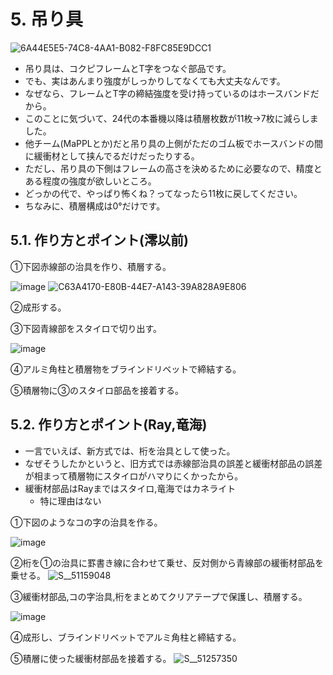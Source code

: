 # 5. 吊り具
![6A44E5E5-74C8-4AA1-B082-F8FC85E9DCC1](https://github.com/user-attachments/assets/c9c36b41-ddf5-4219-b74a-55ce607be952)

- 吊り具は、コクピフレームとT字をつなぐ部品です。
- でも、実はあんまり強度がしっかりしてなくても大丈夫なんです。
- なぜなら、フレームとT字の締結強度を受け持っているのはホースバンドだから。
- このことに気づいて、24代の本番機以降は積層枚数が11枚→7枚に減らしました。
- 他チーム(MaPPLとか)だと吊り具の上側がただのゴム板でホースバンドの間に緩衝材として挟んでるだけだったりする。
- ただし、吊り具の下側はフレームの高さを決めるために必要なので、精度とある程度の強度が欲しいところ。
- どっかの代で、やっぱり怖くね？ってなったら11枚に戻してください。
- ちなみに、積層構成は0°だけです。

## 5.1. 作り方とポイント(澪以前)
①下図赤線部の治具を作り、積層する。

![image](https://github.com/user-attachments/assets/90fc7ba9-1377-4ed8-b048-0b6cde85c08c)
![C63A4170-E80B-44E7-A143-39A828A9E806](https://github.com/user-attachments/assets/8a202a47-95fa-4252-99ca-ab162b8e8564)


②成形する。

③下図青線部をスタイロで切り出す。

![image](https://github.com/user-attachments/assets/0c14e2f5-396c-49d7-a2dc-db43cc3bd9d4)

④アルミ角柱と積層物をブラインドリベットで締結する。

⑤積層物に③のスタイロ部品を接着する。

## 5.2. 作り方とポイント(Ray,竜海)
- 一言でいえば、新方式では、桁を治具として使った。
- なぜそうしたかというと、旧方式では赤線部治具の誤差と緩衝材部品の誤差が相まって積層物にスタイロがハマりにくかったから。
- 緩衝材部品はRayまではスタイロ,竜海ではカネライト
  - 特に理由はない

①下図のようなコの字の治具を作る。

![image](https://github.com/user-attachments/assets/e3b3ba0c-9bce-4b8c-902f-21acc0053dcc)

②桁を①の治具に罫書き線に合わせて乗せ、反対側から青線部の緩衝材部品を乗せる。
![S__51159048](https://github.com/user-attachments/assets/5127e5ec-5369-45c5-ae27-90022e4ffcaa)

③緩衝材部品,コの字治具,桁をまとめてクリアテープで保護し、積層する。

![image](https://github.com/user-attachments/assets/9a783a53-2400-458f-bf6a-a394e34add1b)

④成形し、ブラインドリベットでアルミ角柱と締結する。

⑤積層に使った緩衝材部品を接着する。
![S__51257350](https://github.com/user-attachments/assets/a240c819-e639-402a-80a9-1a45d2f738a3)


